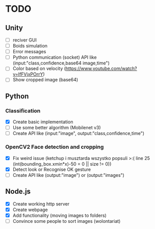 # TODO

## Unity 
- [ ] reciver GUI
- [ ] Boids simulation
- [ ] Error messages
- [ ] Python communication (socket) API like (input:"class,confidence,base64 image,time")
- [ ] Color based on velocity (https://www.youtube.com/watch?v=IfFVjxPOrrY)
- [ ] Show cropped image (base64)
## Python
### Classification
- [x] Create basic implementation
- [ ] Use some better algorithm (Mobilenet v3)
- [ ] Create API like (input:"image", output:"class,confidence,time")
### OpenCV2 Face detection and cropping
- [x] Fix weird issue (ketchup i musztarda wszystko popsuli >:( line 25 (int(bounding_box.xmin*x)-50 = 0 || size != 0))
- [x] Detect look or Recognise OK gesture
- [ ] Create API like (output:"image") or (output:"images")
## Node.js
- [x] Create working http server
- [x] Create webpage
- [x] Add functionality (moving images to folders)
- [ ] Convince some people to sort images (wolontariat)
